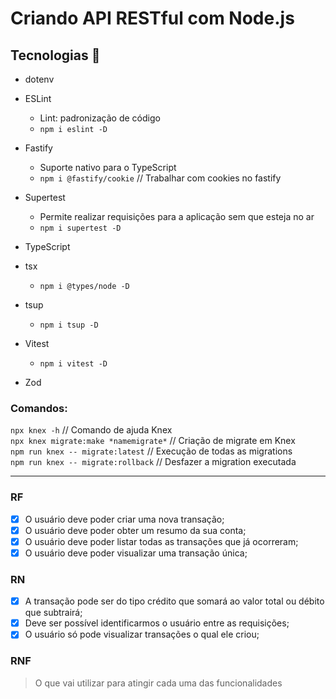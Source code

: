 # Criando API RESTful com Node.js

## Tecnologias 🔧

- dotenv

- ESLint

  - Lint: padronização de código
  - `npm i eslint -D`

- Fastify

  - Suporte nativo para o TypeScript
  - `npm i @fastify/cookie` // Trabalhar com cookies no fastify

- Supertest

  - Permite realizar requisições para a aplicação sem que esteja no ar
  - `npm i supertest -D`

- TypeScript

- tsx

  - `npm i @types/node -D`

- tsup

  - `npm i tsup -D`

- Vitest

  - `npm i vitest -D`

- Zod

### Comandos:

`npx knex -h` // Comando de ajuda Knex  
`npx knex migrate:make *namemigrate*` // Criação de migrate em Knex  
`npm run knex -- migrate:latest` // Execução de todas as migrations  
`npm run knex -- migrate:rollback` // Desfazer a migration executada

---

### RF

- [x] O usuário deve poder criar uma nova transação;
- [x] O usuário deve poder obter um resumo da sua conta;
- [x] O usuário deve poder listar todas as transações que já ocorreram;
- [x] O usuário deve poder visualizar uma transação única;

### RN

- [x] A transação pode ser do tipo crédito que somará ao valor total ou débito que subtrairá;
- [x] Deve ser possível identificarmos o usuário entre as requisições;
- [x] O usuário só pode visualizar transações o qual ele criou;

### RNF

> O que vai utilizar para atingir cada uma das funcionalidades
